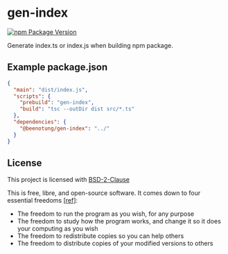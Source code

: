 # gen-index
[![npm Package Version](https://img.shields.io/npm/v/@beenotung/gen-index.svg?maxAge=2592000)](https://www.npmjs.com/package/@beenotung/gen-index)

Generate index.ts or index.js when building npm package.

## Example package.json
```json
{
  "main": "dist/index.js",
  "scripts": {
    "prebuild": "gen-index",
    "build": "tsc --outDir dist src/*.ts"
  },
  "dependencies": {
    "@beenotung/gen-index": "../"
  }
}
```

## License

This project is licensed with [BSD-2-Clause](./LICENSE)

This is free, libre, and open-source software. It comes down to four essential freedoms [[ref]](https://seirdy.one/2021/01/27/whatsapp-and-the-domestication-of-users.html#fnref:2):

- The freedom to run the program as you wish, for any purpose
- The freedom to study how the program works, and change it so it does your computing as you wish
- The freedom to redistribute copies so you can help others
- The freedom to distribute copies of your modified versions to others
